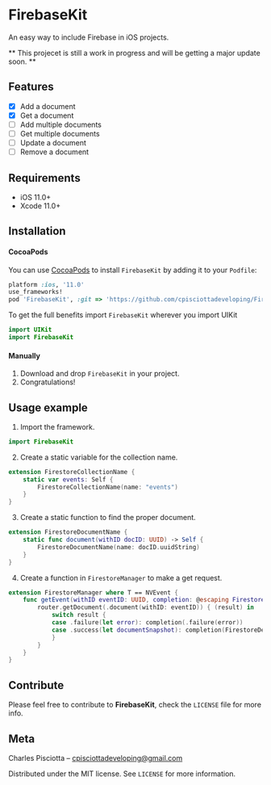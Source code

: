 # FirebaseKit
An easy way to include Firebase in iOS projects.

** This projecet is still a work in progress and will be getting a major update soon. **

<!--
[![Swift Version][swift-image]][swift-url]
[![Build Status][travis-image]][travis-url]
[![License][license-image]][license-url]
[![Carthage compatible](https://img.shields.io/badge/Carthage-compatible-4BC51D.svg?style=flat)](https://github.com/Carthage/Carthage)
[![CocoaPods Compatible](https://img.shields.io/cocoapods/v/EZSwiftExtensions.svg)](https://img.shields.io/cocoapods/v/LFAlertController.svg)  
[![Platform](https://img.shields.io/cocoapods/p/LFAlertController.svg?style=flat)](http://cocoapods.org/pods/LFAlertController)
[![PRs Welcome](https://img.shields.io/badge/PRs-welcome-brightgreen.svg?style=flat-square)](http://makeapullrequest.com)

-->

<!-- One to two paragraph statement about your product and what it does. -->

<!--
![](header.png)
-->

## Features

- [x] Add a document
- [x] Get a document
- [ ] Add multiple documents
- [ ] Get multiple documents
- [ ] Update a document
- [ ] Remove a document

## Requirements

- iOS 11.0+
- Xcode 11.0+

## Installation

#### CocoaPods
You can use [CocoaPods](http://cocoapods.org/) to install `FirebaseKit` by adding it to your `Podfile`:

```ruby
platform :ios, '11.0'
use_frameworks!
pod 'FirebaseKit', :git => 'https://github.com/cpisciottadeveloping/FirebaseKit.git'
```

To get the full benefits import `FirebaseKit` wherever you import UIKit

``` swift
import UIKit
import FirebaseKit
```

<!--
#### Carthage
Create a `Cartfile` that lists the framework and run `carthage update`. Follow the [instructions](https://github.com/Carthage/Carthage#if-youre-building-for-ios) to add `$(SRCROOT)/Carthage/Build/iOS/YourLibrary.framework` to an iOS project.

```
github "yourUsername/yourlibrary"
```
-->

#### Manually
1. Download and drop ```FirebaseKit``` in your project.  
2. Congratulations!  

## Usage example

1. Import the framework.
```swift
import FirebaseKit
```

2. Create a static variable for the collection name.
```swift
extension FirestoreCollectionName {
    static var events: Self {
        FirestoreCollectionName(name: "events")
    }
}
```

3. Create a static function to find the proper document.
```swift
extension FirestoreDocumentName {
    static func document(withID docID: UUID) -> Self {
        FirestoreDocumentName(name: docID.uuidString)
    }
}
```

4. Create a function in `FirestoreManager` to make a get request.
```swift
extension FirestoreManager where T == NVEvent {
    func getEvent(withID eventID: UUID, completion: @escaping FirestoreRequestResultCallback) {
        router.getDocument(.document(withID: eventID)) { (result) in
            switch result {
            case .failure(let error): completion(.failure(error))
            case .success(let documentSnapshot): completion(FirestoreDecoder().decodeDocumentSnapshot(documentSnapshot))
            }
        }
    }
}
```

## Contribute

Please feel free to contribute to **FirebaseKit**, check the ``LICENSE`` file for more info.

## Meta

Charles Pisciotta – cpisciottadeveloping@gmail.com

Distributed under the MIT license. See ``LICENSE`` for more information.

<!--
[swift-image]:https://img.shields.io/badge/swift-3.0-orange.svg
[swift-url]: https://swift.org/
[license-image]: https://img.shields.io/badge/License-MIT-blue.svg
[license-url]: LICENSE
[travis-image]: https://img.shields.io/travis/dbader/node-datadog-metrics/master.svg?style=flat-square
[travis-url]: https://travis-ci.org/dbader/node-datadog-metrics
[codebeat-image]: https://codebeat.co/badges/c19b47ea-2f9d-45df-8458-b2d952fe9dad
[codebeat-url]: https://codebeat.co/projects/github-com-vsouza-awesomeios-com
-->
